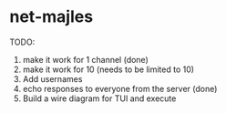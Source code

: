 # net-majles

TODO:

1. make it work for 1 channel (done)
2. make it work for 10 (needs to be limited to 10)
3. Add usernames
4. echo responses to everyone from the server (done)
5. Build a wire diagram for TUI and execute
